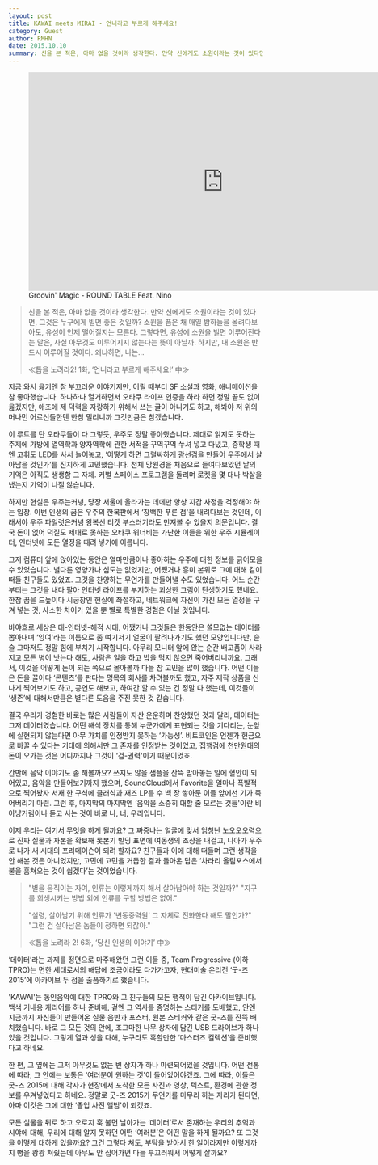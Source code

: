 ```yaml
---
layout: post
title: KAWAI meets MIRAI - 언니라고 부르게 해주세요!
category: Guest
author: RMHN
date: 2015.10.10
summary: 신을 본 적은, 아마 없을 것이라 생각한다. 만약 신에게도 소원이라는 것이 있다면, 그것은 누구에게 빌면 좋은 것일까? 소원을 품은 채 매일 밤하늘을 올려다보아도, 유성이 언제 떨어질지는 모른다. 그렇다면, 유성에 소원을 빌면 이루어진다는 말은, 사실 아무것도 이루어지지 않는다는 뜻이 아닐까. 하지만, 내 소원은 반드시 이루어질 것이다.
---
```


<figure>
<div class="embed-responsive embed-responsive-16by9"><iframe width="769" height="433" src="https://www.youtube.com/embed/afXl2o82mmA?rel=0" frameborder="0" allowfullscreen></iframe></div>
<figcaption>Groovin' Magic - ROUND TABLE Feat. Nino</figcaption>
</figure>

> 신을 본 적은, 아마 없을 것이라 생각한다. 만약 신에게도 소원이라는 것이 있다면, 그것은 누구에게 빌면 좋은 것일까? 소원을 품은 채 매일 밤하늘을 올려다보아도, 유성이 언제 떨어질지는 모른다. 그렇다면, 유성에 소원을 빌면 이루어진다는 말은, 사실 아무것도 이루어지지 않는다는 뜻이 아닐까. 하지만, 내 소원은 반드시 이루어질 것이다.
> 왜냐하면, 나는…
>
> ≪톱을 노려라2! 1화, ‘언니라고 부르게 해주세요!’ 中≫

지금 와서 읊기엔 참 부끄러운 이야기지만, 어릴 때부터 SF 소설과 영화, 애니메이션을 참 좋아했습니다. 하나하나 열거하면서 오타쿠 라이프 인증을 하라 하면 정말 끝도 없이 읊겠지만, 애초에 제 덕력을 자랑하기 위해서 쓰는 글이 아니기도 하고, 해봐야 저 위의 머나먼 어르신들한텐 한참 밀리니까 그것만큼은 참겠습니다.

이 루트를 탄 오타쿠들이 다 그렇듯, 우주도 정말 좋아했습니다. 제대로 읽지도 못하는 주제에 가방에 열역학과 양자역학에 관한 서적을 꾸역꾸역 쑤셔 넣고 다녔고, 중학생 때엔 고휘도 LED를 사서 늘어놓고, ‘어떻게 하면 그럴싸하게 광선검을 만들어 우주에서 살아남을 것인가’를 진지하게 고민했습니다. 천체 망원경을 처음으로 들여다보았던 날의 기억은 아직도 생생함 그 자체. 커벌 스페이스 프로그램을 돌리며 로켓을 몇 대나 박살을 냈는지 기억이 나질 않습니다.

하지만 현실은 우주는커녕, 당장 서울에 올라가는 데에만 항상 지갑 사정을 걱정해야 하는 입장. 이번 인생의 꿈은 우주의 한복판에서 ‘창백한 푸른 점'을 내려다보는 것인데, 이래서야 우주 파일럿은커녕 왕복선 티켓 부스러기라도 만져볼 수 있을지 의문입니다. 결국 돈이 없어  덕질도 제대로 못하는 오타쿠 워너비는 가난한 이들을 위한 우주 시뮬레이터, 인터넷에 모든 열정을 때려 넣기에 이릅니다.

그저 컴퓨터 앞에 앉아있는 동안은 얼마만큼이나 좋아하는 우주에 대한 정보를 긁어모을 수 있었습니다. 별다른 영양가나 심도는 없었지만, 어쨌거나 흥미 본위로 그에 대해 같이 떠들 친구들도 있었죠. 그것을 찬양하는 무언가를 만들어낼 수도 있었습니다. 어느 순간부터는 그것을 내다 팔아 인터넷 라이프를 부지하는 괴상한 그림이 탄생하기도 했네요. 한참 꿈을 드높이다 시궁창인 현실에 좌절하고, 네트워크에 자신이 가진 모든 열정을 구겨 넣는 것, 사소한 차이가 있을 뿐 별로 특별한 경험은 아닐 것입니다.

바야흐로 세상은 대-인터넷-해적 시대, 어쨌거나 그것들은 한동안은 쓸모없는 데이터를 뽑아내며 ‘잉여'라는 이름으로 좀 여기저기 얼굴이 팔려나가기도 했던 모양입니다만, 슬슬 그마저도 정말 힘에 부치기 시작합니다. 아무리 모니터 앞에 앉는 순간 배고픔이 사라지고 모든 병이 낫는다 해도, 사람은 일을 하고 밥을 먹지 않으면 죽어버리니까요. 그래서, 이것을 어떻게 돈이 되는 쪽으로 몰아볼까 다들 참 고민을 많이 했습니다. 어떤 이들은 돈을 끌어다 ‘콘텐츠’를 판다는 명목의 회사를 차려볼까도 했고, 자주 제작 상품을 신나게 찍어보기도 하고, 공연도 해보고, 하여간 할 수 있는 건 정말 다 했는데, 이것들이 ‘생존’에 대해서만큼은 별다른 도움을 주진 못한 것 같습니다.

결국 우리가 경험한 바로는 많은 사람들이 자산 운운하며 찬양했던 것과 달리, 데이터는 그저 데이터였습니다. 어떤 해석 장치를 통해 누군가에게 표현되는 것을 기다리는, 눈앞에 실현되지 않는다면 아무 가치를 인정받지 못하는 ‘가능성’. 비트코인은 언젠가 현금으로 바꿀 수 있다는 기대에 의해서만 그 존재를 인정받는 것이었고, 집행검에 천만원대의 돈이 오가는 것은 어디까지나 그것이 ‘검-권력'이기 때문이었죠.

간만에 음악 이야기도 좀 해볼까요? 쓰지도 않을 샘플을 잔뜩 받아놓는 일에 혈안이 되어있고, 음악을 만들어보기까지 했으며, SoundCloud에서 Favorite을 얼마나 폭발적으로 찍어봤자 서재 한 구석에 클래식과 재즈 LP를 수 백 장 쌓아둔 이들 앞에선 기가 죽어버리기 마련. 그런 후, 마지막의 마지막엔 ‘음악을 소중히 대할 줄 모르는 것들'이란 비아냥거림이나 듣고 사는 것이 바로 나, 너, 우리입니다.

이제 우리는 여기서 무엇을 하게 될까요? 그 짜증나는 얼굴에 맞서 엄청난 노오오오력으로 진짜 실물과 자본을 확보해 롯본기 빌딩 표면에 여동생의 초상을 내걸고, 나아가 우주로 나가 새 시대의 프리메이슨이 되려 할까요? 친구들과 이에 대해 떠들며 그런 생각을 안 해본 것은 아니었지만, 고민에 고민을 거듭한 결과 돌아온 답은 ‘차라리 올림포스에서 불을 훔쳐오는 것이 쉽겠다’는 것이었습니다.

> "별을 움직이는 자여, 인류는 이렇게까지 해서 살아남아야 하는 것일까?"
> "지구를 희생시키는 방법 외에 인류를 구할 방법은 없어."
> 
> "설령, 살아남기 위해 인류가 '변동중력원' 그 자체로 진화한다 해도 말인가?"
> "그런 건 살아남은 놈들이 정하면 되잖아."
> 
> ≪톱을 노려라 2! 6화, ‘당신 인생의 이야기’ 中≫

‘데이터’라는 과제를 정면으로 마주해왔던 그런 이들 중, Team Progressive (이하 TPRO)는 면한 세대로서의 해답에 조금이라도 다가가고자, 현대미술 온리전 ‘굿-즈 2015’에 아카이브 두 점을 출품하기로 했습니다. 

'KAWAI'는 동인음악에 대한 TPRO와 그 친구들의 모든 행적이 담긴 아카이브입니다. 백색 기내용 캐리어를 하나 준비해, 겉엔 그 역사를 증명하는 스티커를 도배했고, 안엔 지금까지 자신들이 만들어온 실물 음반과 포스터, 원본 스티커와 같은 굿-즈를 잔뜩 배치했습니다. 바로 그 모든 것의 안에, 조그마한 나무 상자에 담긴 USB 드라이브가 하나 있을 것입니다. 그렇게 열과 성을 다해, 누구라도 혹할만한 ‘마스터즈 컬렉션’을 준비했다고 하네요.

한 편, 그 옆에는 그저 아무것도 없는 빈 상자가 하나 마련되어있을 것입니다. 어떤 전통에 따라, 그 안에는 보통은 ‘여러분이 원하는 것'이 들어있어야겠죠. 그에 따라, 이들은 굿-즈 2015에 대해 각자가 현장에서 포착한 모든 사진과 영상, 텍스트, 환경에 관한 정보를 우겨넣었다고 하네요. 정말로 굿-즈 2015가 무언가를 마무리 하는 자리가 된다면, 아마 이것은 그에 대한 ‘졸업 사진 앨범'이 되겠죠.

모든 실물을 뒤로 하고 오로지 훅 불면 날아가는 ‘데이터’로서 존재하는 우리의 추억과 시야에 대해, 우리에 대해 알지 못하던 어떤 ‘여러분’은 어떤 말을 하게 될까요? 또 그것을 어떻게 대하게 있을까요? 그건 그렇다 쳐도, 부탁을 받아서 한 일이라지만 이렇게까지 뻥을 쾅쾅 쳐줬는데 아무도 안 집어가면 다들 부끄러워서 어떻게 살까요?